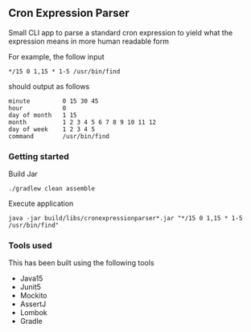 ## Cron Expression Parser

Small CLI app to parse a standard cron expression to yield what the expression means in more human readable form

For example, the follow input
```text
*/15 0 1,15 * 1-5 /usr/bin/find
```
should output as follows
```text
minute         0 15 30 45
hour           0
day of month   1 15
month          1 2 3 4 5 6 7 8 9 10 11 12
day of week    1 2 3 4 5
command        /usr/bin/find
```

### Getting started
Build Jar
```shell
./gradlew clean assemble
```
Execute application
```shell
java -jar build/libs/cronexpressionparser*.jar "*/15 0 1,15 * 1-5 /usr/bin/find"
```

### Tools used
This has been built using the following tools
- Java15
- Junit5 
- Mockito
- AssertJ
- Lombok
- Gradle